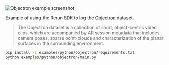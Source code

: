 <!--[metadata]
title = "Objectron"
tags = ["2D", "3D", "object-detection", "pinhole-camera"]
thumbnail = "https://static.rerun.io/objectron/8ea3a37e6b4af2e06f8e2ea5e70c1951af67fea8/480w.png"
thumbnail_dimensions = [480, 268]
channel = "release"
build_args = ["--frames=150"]
-->

<picture>
  <source media="(max-width: 480px)" srcset="https://static.rerun.io/objectron/8ea3a37e6b4af2e06f8e2ea5e70c1951af67fea8/480w.png">
  <source media="(max-width: 768px)" srcset="https://static.rerun.io/objectron/8ea3a37e6b4af2e06f8e2ea5e70c1951af67fea8/768w.png">
  <source media="(max-width: 1024px)" srcset="https://static.rerun.io/objectron/8ea3a37e6b4af2e06f8e2ea5e70c1951af67fea8/1024w.png">
  <source media="(max-width: 1200px)" srcset="https://static.rerun.io/objectron/8ea3a37e6b4af2e06f8e2ea5e70c1951af67fea8/1200w.png">
  <img src="https://static.rerun.io/objectron/8ea3a37e6b4af2e06f8e2ea5e70c1951af67fea8/full.png" alt="Objectron example screenshot">
</picture>

Example of using the Rerun SDK to log the [Objectron](https://github.com/google-research-datasets/Objectron) dataset.

> The Objectron dataset is a collection of short, object-centric video clips, which are accompanied by AR session metadata that includes camera poses, sparse point-clouds and characterization of the planar surfaces in the surrounding environment.

```bash
pip install -r examples/python/objectron/requirements.txt
python examples/python/objectron/main.py
```
